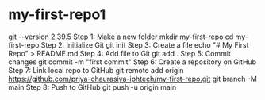 # my-first-repo1
git --version
2.39.5
Step 1: Make a new folder
mkdir my-first-repo
cd my-first-repo
Step 2: Initialize Git
git init
Step 3: Create a file
echo "# My First Repo" > README.md
Step 4: Add file to Git
git add .
Step 5: Commit changes
git commit -m "first commit"
Step 6: Create a repository on GitHub
Step 7: Link local repo to GitHub
git remote add origin https://github.com/priya-chaurasiya-iphtech/my-first-repo.git
git branch -M main
Step 8: Push to GitHub
git push -u origin main
